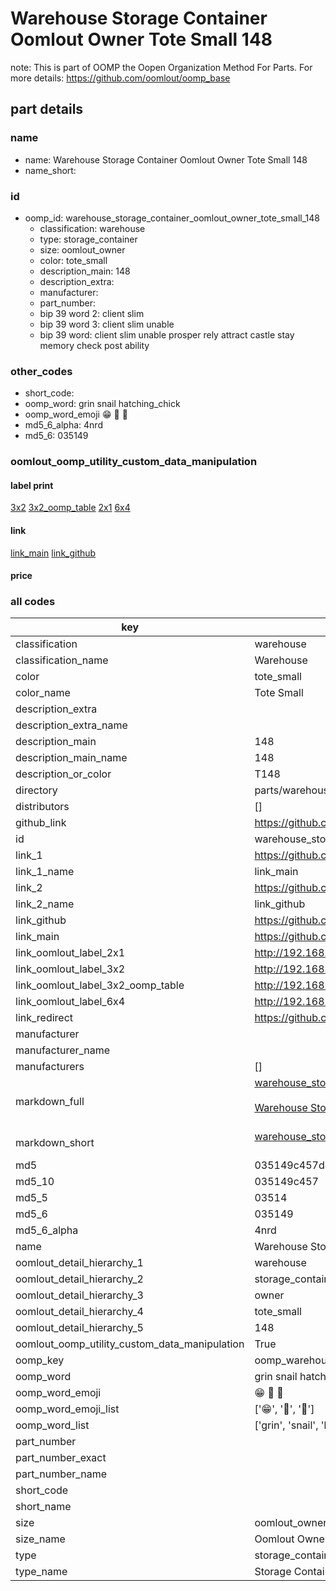 # Warehouse Storage Container Oomlout Owner Tote Small 148  

note: This is part of OOMP the Oopen Organization Method For Parts. For more details: https://github.com/oomlout/oomp_base

##  part details
  







### name
* name: Warehouse Storage Container Oomlout Owner Tote Small 148
* name_short: 
### id
* oomp_id: warehouse_storage_container_oomlout_owner_tote_small_148
  * classification: warehouse
  * type: storage_container
  * size: oomlout_owner
  * color: tote_small
  * description_main: 148
  * description_extra: 
  * manufacturer: 
  * part_number: 
  * bip 39 word 2: client slim
  * bip 39 word 3: client slim unable
  * bip 39 word: client slim unable prosper rely attract castle stay memory check post ability

### other_codes
* short_code: 
* oomp_word: grin snail hatching_chick
* oomp_word_emoji :grin: :snail: :hatching_chick:
* md5_6_alpha: 4nrd
* md5_6: 035149






### oomlout_oomp_utility_custom_data_manipulation
#### label print
[3x2](http://192.168.1.245:1112/?label=oomp%204nrd)
[3x2_oomp_table](http://192.168.1.108:1112/?label=oomp%204nrd)
[2x1](http://192.168.1.242:1112/?label=oomp%204nrd)
[6x4](http://192.168.1.55:1112/?label=oomp%204nrd)    

#### link

[link_main](https://github.com/oomlout/oomlout_oomp_version_1_messy/tree/main/parts/warehouse_storage_container_oomlout_owner_tote_small_148) [link_github](https://github.com/oomlout/oomlout_oomp_version_1_messy/tree/main/parts/warehouse_storage_container_oomlout_owner_tote_small_148)                             

#### price







### all codes 
| key | value |  
| --- | --- |  
| classification | warehouse |  
| classification_name | Warehouse |  
| color | tote_small |  
| color_name | Tote Small |  
| description_extra |  |  
| description_extra_name |  |  
| description_main | 148 |  
| description_main_name | 148 |  
| description_or_color | T148 |  
| directory | parts/warehouse_storage_container_oomlout_owner_tote_small_148 |  
| distributors | [] |  
| github_link | https://github.com/oomlout/oomlout_oomp_part_src/tree/main/parts/warehouse_storage_container_oomlout_owner_tote_small_148 |  
| id | warehouse_storage_container_oomlout_owner_tote_small_148 |  
| link_1 | https://github.com/oomlout/oomlout_oomp_version_1_messy/tree/main/parts/warehouse_storage_container_oomlout_owner_tote_small_148 |  
| link_1_name | link_main |  
| link_2 | https://github.com/oomlout/oomlout_oomp_version_1_messy/tree/main/parts/warehouse_storage_container_oomlout_owner_tote_small_148 |  
| link_2_name | link_github |  
| link_github | https://github.com/oomlout/oomlout_oomp_version_1_messy/tree/main/parts/warehouse_storage_container_oomlout_owner_tote_small_148 |  
| link_main | https://github.com/oomlout/oomlout_oomp_version_1_messy/tree/main/parts/warehouse_storage_container_oomlout_owner_tote_small_148 |  
| link_oomlout_label_2x1 | http://192.168.1.242:1112/?label=oomp%204nrd |  
| link_oomlout_label_3x2 | http://192.168.1.245:1112/?label=oomp%204nrd |  
| link_oomlout_label_3x2_oomp_table | http://192.168.1.108:1112/?label=oomp%204nrd |  
| link_oomlout_label_6x4 | http://192.168.1.55:1112/?label=oomp%204nrd |  
| link_redirect | https://github.com/oomlout/oomlout_oomp_version_1_messy/tree/main/parts/warehouse_storage_container_oomlout_owner_tote_small_148 |  
| manufacturer |  |  
| manufacturer_name |  |  
| manufacturers | [] |  
| markdown_full | [warehouse_storage_container_oomlout_owner_tote_small_148](none)<br>[](none)<br>[Warehouse Storage Container Oomlout Owner Tote Small 148](none)<br><br> |  
| markdown_short | [warehouse_storage_container_oomlout_owner_tote_small_148](none)<br><br> |  
| md5 | 035149c457d4e4703b5abac9d8b2f156 |  
| md5_10 | 035149c457 |  
| md5_5 | 03514 |  
| md5_6 | 035149 |  
| md5_6_alpha | 4nrd |  
| name | Warehouse Storage Container Oomlout Owner Tote Small 148 |  
| oomlout_detail_hierarchy_1 | warehouse |  
| oomlout_detail_hierarchy_2 | storage_container |  
| oomlout_detail_hierarchy_3 | owner |  
| oomlout_detail_hierarchy_4 | tote_small |  
| oomlout_detail_hierarchy_5 | 148 |  
| oomlout_oomp_utility_custom_data_manipulation | True |  
| oomp_key | oomp_warehouse_storage_container_oomlout_owner_tote_small_148 |  
| oomp_word | grin snail hatching_chick |  
| oomp_word_emoji | :grin: :snail: :hatching_chick: |  
| oomp_word_emoji_list | [':grin:', ':snail:', ':hatching_chick:'] |  
| oomp_word_list | ['grin', 'snail', 'hatching_chick'] |  
| part_number |  |  
| part_number_exact |  |  
| part_number_name |  |  
| short_code |  |  
| short_name |  |  
| size | oomlout_owner |  
| size_name | Oomlout Owner |  
| type | storage_container |  
| type_name | Storage Container |  
